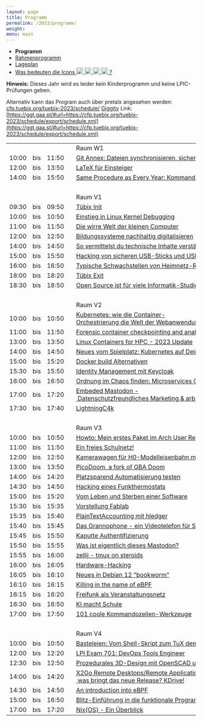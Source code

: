 ```yaml
---
layout: page
title: Programm
permalink: /2023/programm/
weight:
menu: main
---
```


* <span style="font-weight: bold;">Programm</span>
* <a href="../programm_rahmen/">Rahmenprogramm</a>
* <a href="../lageplan/">Lageplan</a>
* <a href="../programm_was_bedeuten_die_icons">Was bedeuten die Icons <img height="18" width="18" src="../../images/workshop.svg"> <img height="18" width="18" src="../../images/talk.svg"> <img height="18" width="18" src="../../images/talk2.svg"> <img height="18" width="18" src="../../images/lightning.svg"> ?</a>

**Hinweis:** Dieses Jahr wird es leider kein Kinderprogramm und keine LPIC-Prüfungen geben.

Alternativ kann das Program auch über pretalx angesehen werden: [cfp.tuebix.org/tuebix-2023/schedule/](https://cfp.tuebix.org/tuebix-2023/schedule/)
[Giggity](https://github.com/Wilm0r/giggity) Link: [https://ggt.gaa.st/#url=https://cfp.tuebix.org/tuebix-2023/schedule/export/schedule.xml](https://ggt.gaa.st/#url=https://cfp.tuebix.org/tuebix-2023/schedule/export/schedule.xml)

<table>
<tr><td></td><td></td><td></td><td></td><td>Raum W1</td></tr>
<tr><td>10:00</td><td>bis</td><td>11:50</td><td><a class="work"></a></td><td><a href="../programm/5-git-annex-dateien-synchronisieren-sichern-und-verwalten-fr-poweruser">Git&nbsp;Annex:&nbsp;Dateien&nbsp;synchronisieren,&nbsp;sichern&nbsp;und&nbsp;verwalten&nbsp;für&nbsp;Poweruser</a></td><td>Yann&nbsp;Büchau</td></tr>
<tr><td>12:00</td><td>bis</td><td>13:50</td><td><a class="work"></a></td><td><a href="../programm/latex-fr-einsteiger">LaTeX&nbsp;für&nbsp;Einsteiger</a></td><td>Philipp&nbsp;Kammerer</td></tr>
<tr><td>14:00</td><td>bis</td><td>15:50</td><td><a class="work"></a></td><td><a href="../programm/48-same-procedure-as-every-year-kommandozeilen-sprechstunde-n-">Same&nbsp;Procedure&nbsp;as&nbsp;Every&nbsp;Year:&nbsp;Kommandozeilen-Sprechstunde(n)</a></td><td>Harald&nbsp;König</td></tr>
<tr><td>&nbsp;</td></tr>
<tr><td></td><td></td><td></td><td></td><td>Raum V1</td></tr>
<tr><td>09:30</td><td>bis</td><td>09:50</td><td><a class="talk2"></a></td><td><a href="../programm/tuebix-init">Tübix&nbsp;Init</a></td><td>Tübix&nbsp;Orga&nbsp;Team</td></tr>
<tr><td>10:00</td><td>bis</td><td>10:50</td><td><a class="talk"></a></td><td><a href="../programm/8-einstieg-in-linux-kernel-debugging">Einstieg&nbsp;in&nbsp;Linux&nbsp;Kernel&nbsp;Debugging</a></td><td>Stefan&nbsp;Walter</td></tr>
<tr><td>11:00</td><td>bis</td><td>11:50</td><td><a class="talk"></a></td><td><a href="../programm/58-die-wirre-welt-der-kleinen-computer">Die&nbsp;wirre&nbsp;Welt&nbsp;der&nbsp;kleinen&nbsp;Computer</a></td><td>Daniel&nbsp;Maslowski</td></tr>
<tr><td>12:00</td><td>bis</td><td>12:50</td><td><a class="talk"></a></td><td><a href="../programm/ldungssysteme-nachhaltig-digitalisieren">Bildungssysteme&nbsp;nachhaltig&nbsp;digitalisieren</a></td><td>Frank&nbsp;Schiebel&nbsp;&&nbsp;Andreas&nbsp;Grupp&nbsp;&&nbsp;Andi&nbsp;Mundt</td></tr>
<tr><td>14:00</td><td>bis</td><td>14:50</td><td><a class="talk"></a></td><td><a href="../programm/43-so-vermittelst-du-technische-inhalte-verstndlich">So&nbsp;vermittelst&nbsp;du&nbsp;technische&nbsp;Inhalte&nbsp;verständlich</a></td><td>Frank&nbsp;Hofmann</td></tr>
<tr><td>15:00</td><td>bis</td><td>15:50</td><td><a class="talk"></a></td><td><a href="../programm/hacking-von-sicheren-usb-sticks-und-usb-festplatten">Hacking&nbsp;von&nbsp;sicheren&nbsp;USB-Sticks&nbsp;und&nbsp;USB-Festplatten</a></td><td>Gerhard&nbsp;Klostermeier</td></tr>
<tr><td>16:00</td><td>bis</td><td>16:50</td><td><a class="talk"></a></td><td><a href="../programm/1-typische-schwachstellen-von-heimnetz-routern">Typische&nbsp;Schwachstellen&nbsp;von&nbsp;Heimnetz-Routern</a></td><td>Gerhard&nbsp;Klostermeier</td></tr>
<tr><td>18:00</td><td>bis</td><td>18:20</td><td><a class="talk2"></a></td><td><a href="../programm/tuebix-exit">Tübix&nbsp;Exit</a></td><td>Tübix&nbsp;Orga&nbsp;Team</td></tr>
<tr><td>18:30</td><td>bis</td><td>18:50</td><td><a class="talk"></a></td><td><a href="../programm/41-open-source-ist-fr-viele-informatik-studierende-ein-mysterium">Open&nbsp;Source&nbsp;ist&nbsp;für&nbsp;viele&nbsp;Informatik-Studierende&nbsp;ein&nbsp;Mysterium</a></td><td>Daniel&nbsp;Kulesz</td></tr>
<tr><td>&nbsp;</td></tr>
<tr><td></td><td></td><td></td><td></td><td>Raum V2</td></tr>
<tr><td>10:00</td><td>bis</td><td>10:50</td><td><a class="talk"></a></td><td><a href="../programm/51-kubernetes-wie-die-container-orchestrierung-die-welt-der-webanwendungen-verndert">Kubernetes:&nbsp;wie&nbsp;die&nbsp;Container-Orchestrierung&nbsp;die&nbsp;Welt&nbsp;der&nbsp;Webanwendungen&nbsp;verändert</a></td><td>Vanessa&nbsp;&&nbsp;Ralf&nbsp;Menti</td></tr>
<tr><td>11:00</td><td>bis</td><td>11:50</td><td><a class="talk"></a></td><td><a href="../programm/54-forensic-container-checkpointing-and-analysis">Forensic&nbsp;container&nbsp;checkpointing&nbsp;and&nbsp;analysis</a></td><td>Adrian&nbsp;Reber</td></tr>
<tr><td>13:00</td><td>bis</td><td>13:50</td><td><a class="talk"></a></td><td><a href="../programm/45-linux-containers-for-hpc-2023-update">Linux&nbsp;Containers&nbsp;for&nbsp;HPC&nbsp;-&nbsp;2023&nbsp;Update</a></td><td>Holger&nbsp;Gantikow</td></tr>
<tr><td>14:00</td><td>bis</td><td>14:50</td><td><a class="talk"></a></td><td><a href="../programm/50-neues-vom-spielplatz-kubernetes-auf-deinem-smartphone">Neues&nbsp;vom&nbsp;Spielplatz:&nbsp;Kubernetes&nbsp;auf&nbsp;Deinem&nbsp;Smartphone</a></td><td>Dr.&nbsp;Christoph&nbsp;Zimmermann</td></tr>
<tr><td>15:00</td><td>bis</td><td>15:20</td><td><a class="talk"></a></td><td><a href="../programm/42-docker-build-alternativen">Docker&nbsp;build&nbsp;Alternativen</a></td><td>Gabriel&nbsp;Wustmann</td></tr>
<tr><td>15:30</td><td>bis</td><td>15:50</td><td><a class="talk"></a></td><td><a href="../programm/56-identity-management-mit-keycloak">Identity&nbsp;Management&nbsp;mit&nbsp;Keycloak</a></td><td>Roland&nbsp;Alton-Scheidl&nbsp;&&nbsp;Jonas&nbsp;Liebst</td></tr>
<tr><td>16:00</td><td>bis</td><td>16:50</td><td><a class="talk"></a></td><td><a href="../programm/53-ordnung-im-chaos-finden-microservices-observability">Ordnung&nbsp;im&nbsp;Chaos&nbsp;finden:&nbsp;Microservices&nbsp;Observability</a></td><td>Finn&nbsp;Rayk&nbsp;Gärtner</td></tr>
<tr><td>17:00</td><td>bis</td><td>17:20</td><td><a class="talk"></a></td><td><a href="../programm/6-embeded-mastodon-datenschutzfreundliches-marketing-arbeiten-an-fderierten-gitea-forgejo">Embeded&nbsp;Mastodon&nbsp;-&nbsp;Datenschutzfreundliches&nbsp;Marketing&nbsp;&&nbsp;arbeiten&nbsp;an&nbsp;föderierten&nbsp;gitea/forgejo</a></td><td>Michael&nbsp;Jerger</td></tr>
<tr><td>17:30</td><td>bis</td><td>17:40</td><td><a class="talk"></a></td><td><a href="../programm/7-lightningc4k">LightningC4k</a></td><td>Michael&nbsp;Jerger</td></tr>
<tr><td>&nbsp;</td></tr>
<tr><td></td><td></td><td></td><td></td><td>Raum V3</td></tr>
<tr><td>10:00</td><td>bis</td><td>10:50</td><td><a class="talk"></a></td><td><a href="../programm/13-howto-mein-erstes-paket-im-arch-user-repository">Howto:&nbsp;Mein&nbsp;erstes&nbsp;Paket&nbsp;im&nbsp;Arch&nbsp;User&nbsp;Repository</a></td><td>Christian&nbsp;Heusel</td></tr>
<tr><td>11:00</td><td>bis</td><td>11:50</td><td><a class="talk"></a></td><td><a href="../programm/6-ein-freies-schulnetz-">Ein&nbsp;freies&nbsp;Schulnetz!</a></td><td>Frank&nbsp;Schiebel</td></tr>
<tr><td>12:00</td><td>bis</td><td>12:50</td><td><a class="talk"></a></td><td><a href="../programm/4-kamerawagen-fr-h0-modelleisenbahn-mit-linux">Kamerawagen&nbsp;für&nbsp;H0-Modelleisenbahn&nbsp;mit&nbsp;Linux</a></td><td>Roland&nbsp;Imme</td></tr>
<tr><td>13:00</td><td>bis</td><td>13:50</td><td><a class="talk"></a></td><td><a href="../programm/14-picodoom-a-fork-of-gba-doom">PicoDoom,&nbsp;a&nbsp;fork&nbsp;of&nbsp;GBA&nbsp;Doom</a></td><td>Olaf&nbsp;Flebbe</td></tr>
<tr><td>14:00</td><td>bis</td><td>14:20</td><td><a class="talk"></a></td><td><a href="../programm/57-platzsparend-automatisierung-testen">Platzsparend&nbsp;Automatisierung&nbsp;testen</a></td><td>André&nbsp;Niemann</td></tr>
<tr><td>14:30</td><td>bis</td><td>14:50</td><td><a class="talk"></a></td><td><a href="../programm/hacking-eines-funkthermostats">Hacking&nbsp;eines&nbsp;Funkthermostats</a></td><td>Gerhard&nbsp;Klostermeier</td></tr>
<tr><td>15:00</td><td>bis</td><td>15:20</td><td><a class="talk"></a></td><td><a href="../programm/9-vom-leben-und-sterben-einer-software">Vom&nbsp;Leben&nbsp;und&nbsp;Sterben&nbsp;einer&nbsp;Software</a></td><td>Lukas&nbsp;Kallies</td></tr>
<tr><td>15:30</td><td>bis</td><td>15:35</td><td><a class="light"></a></td><td><a href="../programm/102-vorstellung-fablab">Vorstellung&nbsp;Fablab</a></td><td>Paul&nbsp;Rosset</td></tr>
<tr><td>15:35</td><td>bis</td><td>15:40</td><td><a class="light"></a></td><td><a href="../programm/16-plaintextaccounting-mit-hledger">PlainTextAccounting&nbsp;mit&nbsp;hledger</a></td><td>Yann&nbsp;Büchau</td></tr>
<tr><td>15:40</td><td>bis</td><td>15:45</td><td><a class="light"></a></td><td><a href="../programm/47-das-grannophone-ein-videotelefon-fr-senioren-und-demenzpatienten">Das&nbsp;Grannophone&nbsp;-&nbsp;ein&nbsp;Videotelefon&nbsp;für&nbsp;Senioren&nbsp;und&nbsp;Demenzpatienten</a></td><td>Stefan&nbsp;Baur</td></tr>
<tr><td>15:45</td><td>bis</td><td>15:50</td><td><a class="light"></a></td><td><a href="../programm/55-kaputte-authentifizierung">Kaputte&nbsp;Authentifizierung</a></td><td>Cornelius&nbsp;Kölbel</td></tr>
<tr><td>15:50</td><td>bis</td><td>15:55</td><td><a class="light"></a></td><td><a href="../programm/9-was-ist-eigentlich-dieses-mastodon-">Was&nbsp;ist&nbsp;eigentlich&nbsp;dieses&nbsp;Mastodon?</a></td><td>Matthias&nbsp;Beyer</td></tr>
<tr><td>15:55</td><td>bis</td><td>16:00</td><td><a class="light"></a></td><td><a href="../programm/8-zellij-tmux-on-steroids">zellij&nbsp;-&nbsp;tmux&nbsp;on&nbsp;steroids</a></td><td>Matthias&nbsp;Beyer</td></tr>
<tr><td>16:00</td><td>bis</td><td>16:05</td><td><a class="light"></a></td><td><a href="../programm/60-hardware-hacking">Hardware-Hacking</a></td><td>Marcus&nbsp;Siegl</td></tr>
<tr><td>16:05</td><td>bis</td><td>16:10</td><td><a class="light"></a></td><td><a href="../programm/93-neues-in-debian-12-bookworm-">Neues&nbsp;in&nbsp;Debian&nbsp;12&nbsp;"bookworm"</a></td><td>Andi&nbsp;Mundt</td></tr>
<tr><td>16:10</td><td>bis</td><td>16:15</td><td><a class="light"></a></td><td><a href="../programm/71-killing-in-the-name-of-ebpf">Killing&nbsp;in&nbsp;the&nbsp;name&nbsp;of&nbsp;eBPF</a></td><td>Cedric&nbsp;Casper</td></tr>
<tr><td>16:15</td><td>bis</td><td>16:20</td><td><a class="light"></a></td><td><a href="../programm/98-freifunk-als-veranstaltungsnetz">Freifunk&nbsp;als&nbsp;Veranstaltungsnetz</a></td><td>Robin&nbsp;Bertram</td></tr>
<tr><td>16:30</td><td>bis</td><td>16:50</td><td><a class="talk"></a></td><td><a href="../programm/99-ki-macht-schule">KI&nbsp;macht&nbsp;Schule</a></td><td>Steffen&nbsp;Schneider&nbsp;&&nbsp;Auguste&nbsp;Schulz</td></tr>
<tr><td>17:00</td><td>bis</td><td>17:50</td><td><a class="talk"></a></td><td><a href="../programm/18-101-coole-kommandozeilen-werkzeuge">101&nbsp;coole&nbsp;Kommandozeilen-Werkzeuge</a></td><td>Matthias&nbsp;Beyer</td></tr>
<tr><td>&nbsp;</td></tr>
<tr><td></td><td></td><td></td><td></td><td>Raum V4</td></tr>
<tr><td>10:00</td><td>bis</td><td>10:50</td><td><a class="talk"></a></td><td><a href="../programm/52-basteleien-vom-shell-skript-zum-tux-dem-wafer-und-led-lauflicht">Basteleien:&nbsp;Vom&nbsp;Shell-Skript&nbsp;zum&nbsp;TuX&nbsp;dem&nbsp;Wafer&nbsp;und&nbsp;LED-Lauflicht</a></td><td>Harald&nbsp;König</td></tr>
<tr><td>12:00</td><td>bis</td><td>12:20</td><td><a class="talk"></a></td><td><a href="../programm/7-lpi-exam-701-devops-tools-engineer">LPI&nbsp;Exam&nbsp;701:&nbsp;DevOps&nbsp;Tools&nbsp;Engineer</a></td><td>Werner&nbsp;Heuser</td></tr>
<tr><td>12:30</td><td>bis</td><td>12:50</td><td><a class="talk"></a></td><td><a href="../programm/15-prozedurales-3d-design-mit-openscad-und-python-sdf">Prozedurales&nbsp;3D-Design&nbsp;mit&nbsp;OpenSCAD&nbsp;und&nbsp;Python-SDF</a></td><td>Yann&nbsp;Büchau</td></tr>
<tr><td>14:00</td><td>bis</td><td>14:20</td><td><a class="talk"></a></td><td><a href="../programm/46-x2go-remote-desktops-remote-applications-was-bringt-das-neue-release-kdrive-">X2Go&nbsp;Remote&nbsp;Desktops/Remote&nbsp;Applications&nbsp;-&nbsp;was&nbsp;bringt&nbsp;das&nbsp;neue&nbsp;Release?&nbsp;KDrive!</a></td><td>Stefan&nbsp;Baur</td></tr>
<tr><td>14:30</td><td>bis</td><td>14:50</td><td><a class="talk"></a></td><td><a href="../programm/101-an-introduction-into-ebpf">An&nbsp;introduction&nbsp;into&nbsp;eBPF</a></td><td>Michael&nbsp;Weiss</td></tr>
<tr><td>15:00</td><td>bis</td><td>16:50</td><td><a class="work"></a></td><td><a href="../programm/40-blitz-einfhrung-in-die-funktionale-programmierung">Blitz-Einführung&nbsp;in&nbsp;die&nbsp;funktionale&nbsp;Programmierung</a></td><td>Mike&nbsp;Sperber</td></tr>
<tr><td>17:00</td><td>bis</td><td>17:20</td><td><a class="talk"></a></td><td><a href="../programm/100-nix-os-ein-berblick">Nix(OS)&nbsp;-&nbsp;Ein&nbsp;Überblick</a></td><td>Michael&nbsp;Weiss</td></tr>
</table>
